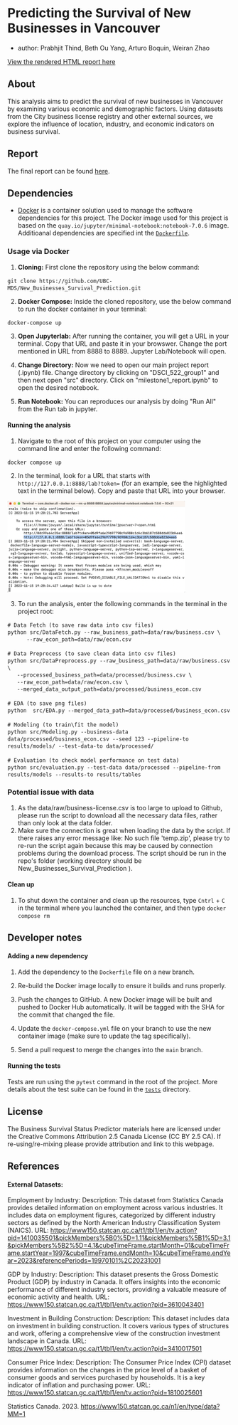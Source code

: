 # Predicting the Survival of New Businesses in Vancouver

- author: Prabhjit Thind, Beth Ou Yang, Arturo Boquin, Weiran Zhao

[View the rendered HTML report here](https://ubc-mds.github.io/New_Businesses_Survival_Prediction/report_business_survival_prediction.html)


## About
This analysis aims to predict the survival of new businesses in Vancouver by examining various economic and demographic factors. Using datasets from the City business license registry and other external sources, we explore the influence of location, industry, and economic indicators on business survival.

## Report

The final report can be found [here](https://ubc-mds.github.io/New_Businesses_Survival_Prediction/milestone1_report.html).


## Dependencies

- [Docker](https://www.docker.com/) is a container solution 
used to manage the software dependencies for this project.
The Docker image used for this project is based on the
`quay.io/jupyter/minimal-notebook:notebook-7.0.6` image.
Additioanal dependencies are specified int the [`Dockerfile`](Dockerfile).

### Usage via Docker

1. **Cloning:** First clone the repository using the below command:
```
git clone https://github.com/UBC-MDS/New_Businesses_Survival_Prediction.git
```
2. **Docker Compose:** Inside the cloned repository, use the below command to run the docker container in your terminal:
```
docker-compose up
```
3. **Open Jupyterlab:** After running the container, you will get a URL in your terminal. Copy that URL and paste it in your browswer. Change the port mentioned in URL from 8888 to 8889. Jupyter Lab/Notebook will open.

4. **Change Directory:** Now we need to open our main project report (.ipynb) file. Change directory by clicking on "DSCI_522_group1" and then next open "src" directory. Click on "milestone1_report.ipynb" to open the desired notebook.

5. **Run Notebook:** You can reproduces our analysis by doing "Run All" from the Run tab in jupyter.


#### Running the analysis

1. Navigate to the root of this project on your computer using the
   command line and enter the following command:

``` 
docker compose up
```

2. In the terminal, look for a URL that starts with 
`http://127.0.0.1:8888/lab?token=` 
(for an example, see the highlighted text in the terminal below). 
Copy and paste that URL into your browser.

<img src="img/jupyter-container-web-app-launch-url.png" width=400>

3. To run the analysis,
enter the following commands in the terminal in the project root:

```
# Data Fetch (to save raw data into csv files)
python src/DataFetch.py --raw_business_path=data/raw/business.csv \
      --raw_econ_path=data/raw/econ.csv

# Data Preprocess (to save clean data into csv files)
python src/DataPreprocess.py --raw_business_path=data/raw/business.csv \
   --processed_business_path=data/processed/business.csv \
   --raw_econ_path=data/raw/econ.csv \
   --merged_data_output_path=data/processed/business_econ.csv

# EDA (to save png files)
python  src/EDA.py --merged_data_path=data/processed/business_econ.csv

# Modeling (to train\fit the model)
python src/Modeling.py --business-data data/processed/business_econ.csv --seed 123 --pipeline-to results/models/ --test-data-to data/processed/

# Evaluation (to check model performance on test data)
python src/evaluation.py --test-data data/processed --pipeline-from results/models --results-to results/tables

```

### Potential issue with data
1. As the data/raw/business-license.csv is too large to upload to Github, please run the script to download all the necessary data files, rather than only look at the data folder.
2. Make sure the connection is great when loading the data by the script. If there raises any error message like: No such file 'temp.zip', please try to re-run the script again because this may be caused by connection problems during the download process.
The script should be run in the repo's folder (working directory should be New_Businesses_Survival_Prediction ).

#### Clean up

1. To shut down the container and clean up the resources, 
type `Cntrl` + `C` in the terminal
where you launched the container, and then type `docker compose rm`

## Developer notes

#### Adding a new dependency

1. Add the dependency to the `Dockerfile` file on a new branch.

2. Re-build the Docker image locally to ensure it builds and runs properly.

3. Push the changes to GitHub. A new Docker
   image will be built and pushed to Docker Hub automatically.
   It will be tagged with the SHA for the commit that changed the file.

4. Update the `docker-compose.yml` file on your branch to use the new
   container image (make sure to update the tag specifically).

5. Send a pull request to merge the changes into the `main` branch. 

#### Running the tests
Tests are run using the `pytest` command in the root of the project.
More details about the test suite can be found in the 
[`tests`](tests) directory.

## License
The Business Survival Status Predictor materials here are licensed under the Creative Commons Attribution 2.5 Canada License (CC BY 2.5 CA). If re-using/re-mixing please provide attribution and link to this webpage.

## References

#### External Datasets:

Employment by Industry:
Description: This dataset from Statistics Canada provides detailed information on employment across various industries. It includes data on employment figures, categorized by different industry sectors as defined by the North American Industry Classification System (NAICS).
URL: https://www150.statcan.gc.ca/t1/tbl1/en/tv.action?pid=1410035501&pickMembers%5B0%5D=1.11&pickMembers%5B1%5D=3.1&pickMembers%5B2%5D=4.1&cubeTimeFrame.startMonth=01&cubeTimeFrame.startYear=1997&cubeTimeFrame.endMonth=10&cubeTimeFrame.endYear=2023&referencePeriods=19970101%2C20231001

GDP by Industry:
Description: This dataset presents the Gross Domestic Product (GDP) by industry in Canada. It offers insights into the economic performance of different industry sectors, providing a valuable measure of economic activity and health.
URL: https://www150.statcan.gc.ca/t1/tbl1/en/tv.action?pid=3610043401

Investment in Building Construction:
Description: This dataset includes data on investment in building construction. It covers various types of structures and work, offering a comprehensive view of the construction investment landscape in Canada.
URL: https://www150.statcan.gc.ca/t1/tbl1/en/tv.action?pid=3410017501

Consumer Price Index:
Description: The Consumer Price Index (CPI) dataset provides information on the changes in the price level of a basket of consumer goods and services purchased by households. It is a key indicator of inflation and purchasing power.
URL: https://www150.statcan.gc.ca/t1/tbl1/en/tv.action?pid=1810025601


Statistics Canada. 2023. https://www150.statcan.gc.ca/n1/en/type/data?MM=1
